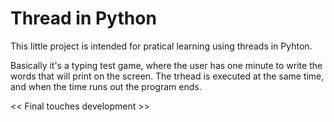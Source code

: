 # Thread in Python

This little project is intended for pratical learning using threads in Pyhton.

Basically it's a typing test game, where the user has one minute to write the words that will print on the screen.
The trhead is executed at the same time, and when the time runs out the program ends.


<< Final touches development >>